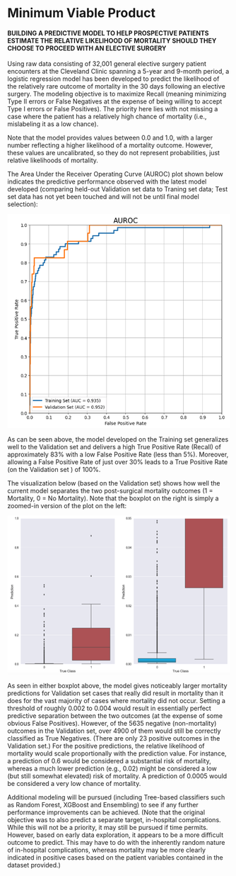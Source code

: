 # Minimum Viable Product

#### BUILDING A PREDICTIVE MODEL TO HELP PROSPECTIVE PATIENTS ESTIMATE THE RELATIVE LIKELIHOOD OF MORTALITY SHOULD THEY CHOOSE TO PROCEED WITH AN ELECTIVE SURGERY

Using raw data consisting of 32,001 general elective surgery patient encounters at the Cleveland Clinic spanning a 5-year and 9-month period, a logistic regression model has been developed to predict the likelihood of the relatively rare outcome of mortality in the 30 days following an elective surgery. The modeling objective is to maximize Recall (meaning minimizing Type II errors or False Negatives at the expense of being willing to accept Type I errors or False Positives). The priority here lies with not missing a case where the patient has a relatively high chance of mortality (i.e., mislabeling it as a low chance).

Note that the model provides values between 0.0 and 1.0, with a larger number reflecting a higher likelihood of a mortality outcome. However, these values are uncalibrated, so they do not represent probabilities, just relative likelihoods of mortality. 

The Area Under the Receiver Operating Curve (AUROC) plot shown below indicates the predictive performance observed with the latest model developed (comparing held-out Validation set data to Traning set data; Test set data has not yet been touched and will not be until final model selection):

![MVP_AUROC](../MVP/mvp_george_pappy/MVP_AUROC.png)



As can be seen above, the model developed on the Training set generalizes well to the Validation set and delivers a high True Positive Rate (Recall) of approximately 83% with a low False Positive Rate (less than 5%).  Moreover, allowing a False Positive Rate of just over 30% leads to a True Positive Rate (on the Validation set ) of 100%.

The visualization below (based on the Validation set) shows how well the current model separates the two post-surgical mortality outcomes (1 = Mortality, 0 = No Mortality). Note that the boxplot on the right is simply a zoomed-in version of the plot on the left: 

![Predictions](../MVP/mvp_george_pappy/Predictions.png)



As seen in either boxplot above, the model gives noticeably larger mortality predictions for Validation set cases that really did result in mortality than it does for the vast majority of cases where mortality did not occur. Setting a threshold of roughly 0.002 to 0.004 would result in essentially perfect predictive separation between the two outcomes (at the expense of some obvious False Positives). However, of the 5635 negative (non-mortality) outcomes in the Validation set, over 4900 of them would still be correctly classified as True Negatives. (There are only 23 positive outcomes in the Validation set.) For the positive predictions, the relative likelihood of mortality would scale proportionally with the prediction value. For instance, a prediction of 0.6 would be considered a substantial risk of mortality, whereas a much lower prediction (e.g., 0.02) might be considered a low (but still somewhat elevated) risk of mortality. A prediction of 0.0005 would be considered a very low chance of mortality.

Additional modeling will be pursued (including Tree-based classifiers such as Random Forest, XGBoost and Ensembling) to see if any further performance improvements can be achieved. (Note that the original objective was to also predict a separate target, in-hospital complications. While this will not be a priority, it may still be pursued if time permits. However, based on early data exploration, it appears to be a more difficult outcome to predict. This may have to do with the inherently random nature of in-hospital complications, whereas mortality may be more clearly indicated in positive cases based on the patient variables contained in the dataset provided.)
